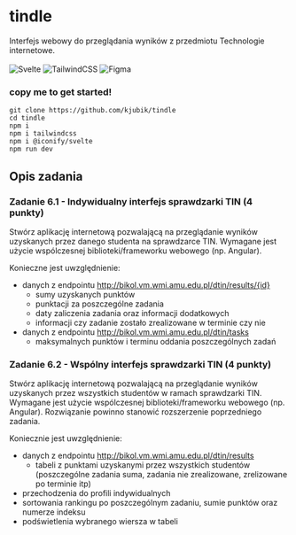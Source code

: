 # tindle

Interfejs webowy do przeglądania wyników z przedmiotu Technologie internetowe. <br/><br/>
![Svelte](https://img.shields.io/badge/svelte-%23f1413d.svg?style=for-the-badge&logo=svelte&logoColor=white)
![TailwindCSS](https://img.shields.io/badge/tailwindcss-%2338B2AC.svg?style=for-the-badge&logo=tailwind-css&logoColor=white)
![Figma](https://img.shields.io/badge/figma-%23F24E1E.svg?style=for-the-badge&logo=figma&logoColor=white)
### copy me to get started!

```
git clone https://github.com/kjubik/tindle
cd tindle
npm i
npm i tailwindcss
npm i @iconify/svelte
npm run dev
```

## Opis zadania

### Zadanie 6.1 - Indywidualny interfejs sprawdzarki TIN (4 punkty)

Stwórz aplikację internetową pozwalającą na przeglądanie wyników uzyskanych przez danego studenta na sprawdzarce TIN. Wymagane jest użycie wspólczesnej biblioteki/frameworku webowego (np. Angular).

Konieczne jest uwzględnienie:
* danych z endpointu <http://bikol.vm.wmi.amu.edu.pl/dtin/results/{id}>
    * sumy uzyskanych punktów
    * punktacji za poszczególne zadania
    * daty zaliczenia zadania oraz informacji dodatkowych
    * informacji czy zadanie zostało zrealizowane w terminie czy nie
* danych z endpointu <http://bikol.vm.wmi.amu.edu.pl/dtin/tasks>
    * maksymalnych punktów i terminu oddania poszczególnych zadań

### Zadanie 6.2 - Wspólny interfejs sprawdzarki TIN (4 punkty)

Stwórz aplikację internetową pozwalającą na przeglądanie wyników uzyskanych przez wszystkich studentów w ramach sprawdzarki TIN. Wymagane jest użycie wspólczesnej biblioteki/frameworku webowego (np. Angular). Rozwiązanie powinno stanowić rozszerzenie poprzedniego zadania.

Koniecznie jest uwzględnienie:
* danych z endpointu <http://bikol.vm.wmi.amu.edu.pl/dtin/results>
    * tabeli z punktami uzyskanymi przez wszystkich studentów (poszczególne zadania suma, zadania nie zrealizowane, zrelizowane po terminie itp)
* przechodzenia do profili indywidualnych
* sortowania rankingu po poszczególnym zadaniu, sumie punktów oraz numerze indeksu
* podświetlenia wybranego wiersza w tabeli

